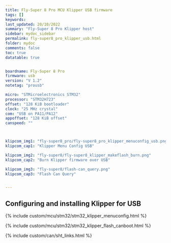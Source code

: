 ```yaml
---
title: Fly-Super 8 Pro MCU Klipper USB firmware
tags: []
keywords: 
last_updated: 20/10/2022
summary: "Fly-Super 8 Pro Klipper host"
sidebar: mydoc_sidebar
permalink: fly-super8_pro_klipper_usb.html
folder: mydoc
comments: false
toc: true
datatable: true


boardname: Fly-Super 8 Pro
firmware: usb
version: "V 1.2"
notetag: "prousb"

micro: "STMicroelectronics STM32"
processor: "STM32H723"
offset: "128 KiB bootloader"
clock: "25 MHz crystal"
com: "USB on PA11/PA12"
appoffset: "128 KiB offset"
canspeed: ""



klipcom_img1: "fly-super8_pro/fly-super8_pro_klipper_menuconfig_usb.png"
klipcom_cap1: "Klipper Menu Config USB"

klipcom_img2: "fly-super8/fly-super8_klipper_makeflash_burn.png"
klipcom_cap2: "Burn Klipper firmware over USB"

klipcom_img3: "fly-super8/flash-can_query.png"
klipcom_cap3: "Flash Can Query"


---
```


## Configuring and installing Klipper for USB

{% include custom/mcu/stm32/stm32_klipper_menuconfig.html %}

{% include custom/mcu/stm32/stm32_klipper_flash_canboot.html %}

{% include custom/can/sht_links.html %}
